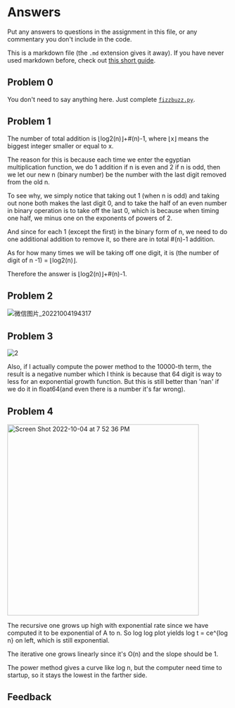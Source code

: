 # Answers

Put any answers to questions in the assignment in this file, or any commentary you don't include in the code.

This is a markdown file (the `.md` extension gives it away). If you have never used markdown before, check out [this short guide](https://guides.github.com/features/mastering-markdown/).

## Problem 0
You don't need to say anything here.  Just complete [`fizzbuzz.py`](fizzbuzz.py).

## Problem 1
The number of total addition is ⌊log2(n)⌋+#(n)-1, where ⌊x⌋ means the biggest integer smaller or equal to x.

The reason for this is because each time we enter the egyptian multiplication function, we do 1 addition if n is even and 2 if n is odd, then we let our new n (binary number) be the number with the last digit removed from the old n.

To see why, we simply notice that taking out 1 (when n is odd) and taking out none both makes the last digit 0, and to take the half of an even number in binary operation is to take off the last 0, which is because when timing one half, we minus one on the exponents of powers of 2.

And since for each 1 (except the first) in the binary form of n, we need to do one additional addition to remove it, so there are in total #(n)-1 addition.

As for how many times we will be taking off one digit, it is (the number of digit of n -1) =  ⌊log2(n)⌋.

Therefore the answer is ⌊log2(n)⌋+#(n)-1.

## Problem 2
![微信图片_20221004194317](https://user-images.githubusercontent.com/114457056/193955608-62b57fd4-9450-46f9-b8dc-a145f52002e1.jpg)


## Problem 3
![2](https://user-images.githubusercontent.com/114457056/193955729-3efebfc3-77f2-45fb-913d-a36e5fa21e63.jpg)

Also, if I actually compute the power method to the 10000-th term, the result is a negative number which I think is because that 64 digit is way to less for an exponential growth function. But this is still better than 'nan' if we do it in float64(and even there is a number it's far wrong).


## Problem 4
<img width="435" alt="Screen Shot 2022-10-04 at 7 52 36 PM" src="https://user-images.githubusercontent.com/114457056/193956061-37b3126d-74f4-45ed-9201-8c36197baaf2.png">


The recursive one grows up high with exponential rate since we have computed it to be exponential of A to n. So log log plot yields log t = ce^{log n} on left, which is still exponential.

The iterative one grows linearly since it's O(n) and the slope should be 1.

The power method gives a curve like log n, but the computer need time to startup, so it stays the lowest in the farther side.

## Feedback
